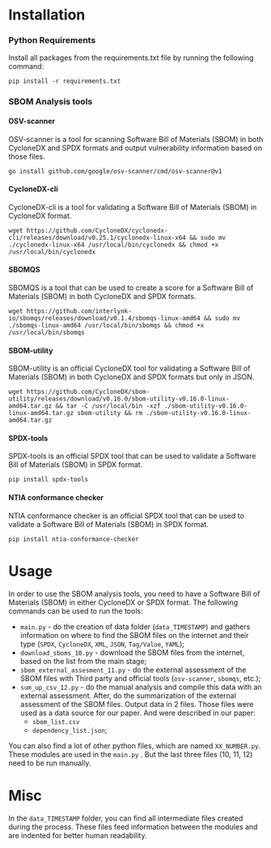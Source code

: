 # Installation

### Python Requirements
Install all packages from the requirements.txt file by running the following command:

```pip install -r requirements.txt```

### SBOM Analysis tools

#### OSV-scanner
OSV-scanner is a tool for scanning Software Bill of Materials (SBOM) in both CycloneDX and SPDX formats and output vulnerability information based on those files.

```
go install github.com/google/osv-scanner/cmd/osv-scanner@v1
```

#### CycloneDX-cli
CycloneDX-cli is a tool for validating a Software Bill of Materials (SBOM) in CycloneDX format.

```
wget https://github.com/CycloneDX/cyclonedx-cli/releases/download/v0.25.1/cyclonedx-linux-x64 && sudo mv ./cyclonedx-linux-x64 /usr/local/bin/cyclonedx && chmod +x /usr/local/bin/cyclonedx
```

#### SBOMQS
SBOMQS is a tool that can be used to create a score for a Software Bill of Materials (SBOM) in both CycloneDX and SPDX formats.

```
wget https://github.com/interlynk-io/sbomqs/releases/download/v0.1.4/sbomqs-linux-amd64 && sudo mv ./sbomqs-linux-amd64 /usr/local/bin/sbomqs && chmod +x /usr/local/bin/sbomqs
```

#### SBOM-utility
SBOM-utility is an official CycloneDX tool for validating a Software Bill of Materials (SBOM) in both CycloneDX and SPDX formats but only in JSON.

```
wget https://github.com/CycloneDX/sbom-utility/releases/download/v0.16.0/sbom-utility-v0.16.0-linux-amd64.tar.gz && tar -C /usr/local/bin -xzf ./sbom-utility-v0.16.0-linux-amd64.tar.gz sbom-utility && rm ./sbom-utility-v0.16.0-linux-amd64.tar.gz
```

#### SPDX-tools
SPDX-tools is an official SPDX tool that can be used to validate a Software Bill of Materials (SBOM) in SPDX format.

```
pip install spdx-tools
```

#### NTIA conformance checker
NTIA conformance checker is an official SPDX tool that can be used to validate a Software Bill of Materials (SBOM) in SPDX format.

```
pip install ntia-conformance-checker
```

# Usage
In order to use the SBOM analysis tools, you need to have a Software Bill of Materials (SBOM) in either CycloneDX or SPDX format. The following commands can be used to run the tools:
- `main.py` - do the creation of data folder (`data_TIMESTAMP`) and gathers information on where to find the SBOM files on the internet and their type (`SPDX`, `CycloneDX`, `XML`, `JSON`, `Tag/Value`, `YAML`);
- `download_sboms_10.py` - download the SBOM files from the internet, based on the list from the main stage;
- `sbom_external_assesment_11.py` - do the external assessment of the SBOM files with Third party and official tools (`osv-scanner`, `sbomqs`, etc.);
- `sum_up_csv_12.py` - do the manual analysis and compile this data with an external assessment. After, do the summarization of the external assessment of the SBOM files. Output data in 2 files. Those files were used as a data source for our paper. And were described in our paper: 
  - `sbom_list.csv`
  - `dependency_list.json`;

You can also find a lot of other python files, which are named `XX_NUMBER.py`. These modules are used in the `main.py` . But the last three files (10, 11, 12) need to be run manually.

# Misc
In the `data_TIMESTAMP` folder, you can find all intermediate files created during the process. These files feed information between the modules and are indented for better human readability.